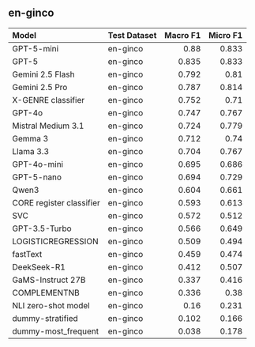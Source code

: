 ## en-ginco

| Model                    | Test Dataset   |   Macro F1 |   Micro F1 |
|:-------------------------|:---------------|-----------:|-----------:|
| GPT-5-mini               | en-ginco       |      0.88  |      0.833 |
| GPT-5                    | en-ginco       |      0.835 |      0.833 |
| Gemini 2.5 Flash         | en-ginco       |      0.792 |      0.81  |
| Gemini 2.5 Pro           | en-ginco       |      0.787 |      0.814 |
| X-GENRE classifier       | en-ginco       |      0.752 |      0.71  |
| GPT-4o                   | en-ginco       |      0.747 |      0.767 |
| Mistral Medium 3.1       | en-ginco       |      0.724 |      0.779 |
| Gemma 3                  | en-ginco       |      0.712 |      0.74  |
| Llama 3.3                | en-ginco       |      0.704 |      0.767 |
| GPT-4o-mini              | en-ginco       |      0.695 |      0.686 |
| GPT-5-nano               | en-ginco       |      0.694 |      0.729 |
| Qwen3                    | en-ginco       |      0.604 |      0.661 |
| CORE register classifier | en-ginco       |      0.593 |      0.613 |
| SVC                      | en-ginco       |      0.572 |      0.512 |
| GPT-3.5-Turbo            | en-ginco       |      0.566 |      0.649 |
| LOGISTICREGRESSION       | en-ginco       |      0.509 |      0.494 |
| fastText                 | en-ginco       |      0.459 |      0.474 |
| DeekSeek-R1              | en-ginco       |      0.412 |      0.507 |
| GaMS-Instruct 27B        | en-ginco       |      0.337 |      0.416 |
| COMPLEMENTNB             | en-ginco       |      0.336 |      0.38  |
| NLI zero-shot model      | en-ginco       |      0.16  |      0.231 |
| dummy-stratified         | en-ginco       |      0.102 |      0.166 |
| dummy-most_frequent      | en-ginco       |      0.038 |      0.178 |